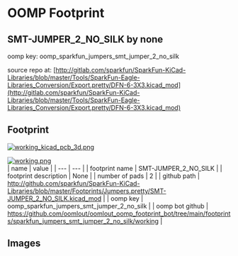 # OOMP Footprint  
## SMT-JUMPER_2_NO_SILK  by none  
  
oomp key: oomp_sparkfun_jumpers_smt_jumper_2_no_silk  
  
source repo at: [http://gitlab.com/sparkfun/SparkFun-KiCad-Libraries/blob/master/Tools/SparkFun-Eagle-Libraries_Conversion/Export.pretty/DFN-6-3X3.kicad_mod](http://gitlab.com/sparkfun/SparkFun-KiCad-Libraries/blob/master/Tools/SparkFun-Eagle-Libraries_Conversion/Export.pretty/DFN-6-3X3.kicad_mod)  
## Footprint  
  
[![working_kicad_pcb_3d.png](working_kicad_pcb_3d_600.png)](working_kicad_pcb_3d.png)  
  
[![working.png](working_600.png)](working.png)  
| name | value | 
| --- | --- | 
| footprint name | SMT-JUMPER_2_NO_SILK | 
| footprint description | None | 
| number of pads | 2 | 
| github path | http://github.com/sparkfun/SparkFun-KiCad-Libraries/blob/master/Footprints/Jumpers.pretty/SMT-JUMPER_2_NO_SILK.kicad_mod | 
| oomp key | oomp_sparkfun_jumpers_smt_jumper_2_no_silk | 
| oomp bot github | https://github.com/oomlout/oomlout_oomp_footprint_bot/tree/main/footprints/sparkfun_jumpers_smt_jumper_2_no_silk/working | 
## Images  
